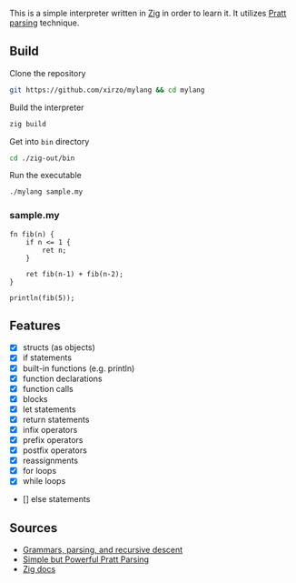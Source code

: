 This is a simple interpreter written in [Zig](https://ziglang.org) in order to learn it. It utilizes [Pratt parsing](https://en.wikipedia.org/wiki/Operator-precedence_parser) technique.

## Build

Clone the repository
```sh
git https://github.com/xirzo/mylang && cd mylang
```

Build the interpreter

```sh
zig build
```

Get into `bin` directory

```sh
cd ./zig-out/bin
```

Run the executable

```sh
./mylang sample.my
```

### sample.my

```
fn fib(n) {
    if n <= 1 {
        ret n;
    }

    ret fib(n-1) + fib(n-2);
}

println(fib(5));
```

## Features

- [x] structs (as objects)
- [x] if statements
- [x] built-in functions (e.g. println)
- [x] function declarations
- [x] function calls 
- [x] blocks
- [x] let statements
- [x] return statements
- [x] infix operators
- [x] prefix operators
- [x] postfix operators
- [x] reassignments
- [x] for loops
- [x] while loops
- [] else statements

## Sources

- [Grammars, parsing, and recursive descent](https://www.youtube.com/watch?v=ENKT0Z3gldE&list=LL&index=3)
- [Simple but Powerful Pratt Parsing](https://matklad.github.io/2020/04/13/simple-but-powerful-pratt-parsing.html#Pratt-parsing-the-general-shape)
- [Zig docs](https://ziglang.org/documentation/0.14.1/)
